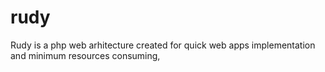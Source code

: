 # rudy
Rudy is a php web arhitecture created for quick web apps implementation and minimum resources consuming,
